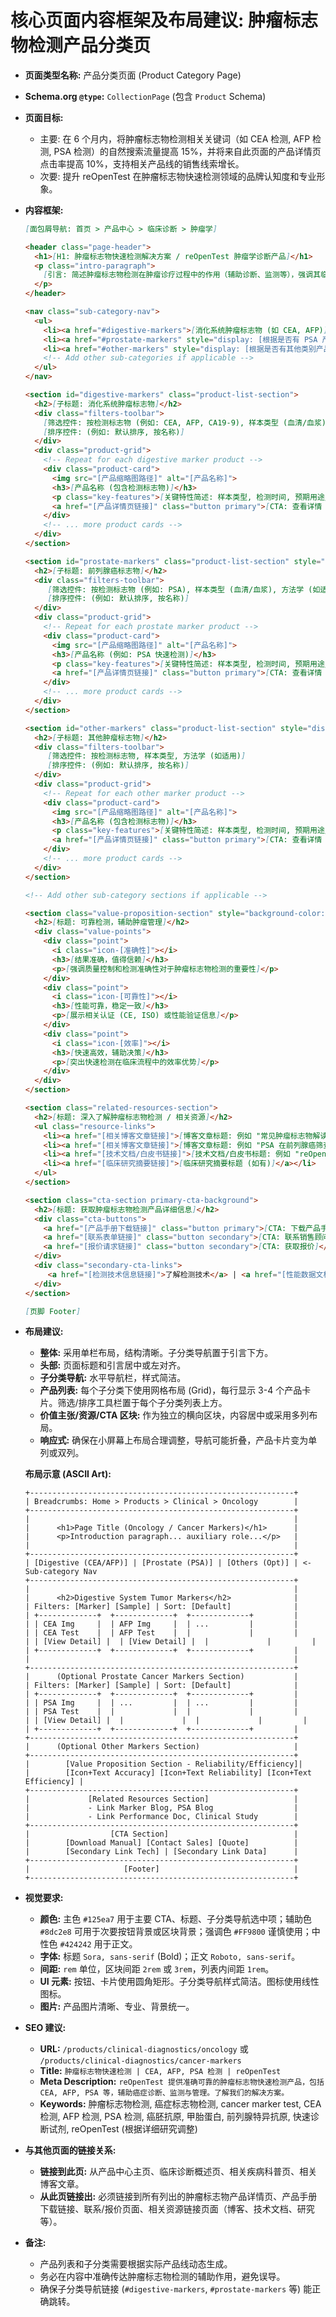 # 核心页面内容框架及布局建议: 肿瘤标志物检测产品分类页

*   **页面类型名称:** 产品分类页面 (Product Category Page)
*   **Schema.org `@type`:** `CollectionPage` (包含 `Product` Schema)
*   **页面目标:**
    *   主要: 在 6 个月内，将肿瘤标志物检测相关关键词（如 CEA 检测, AFP 检测, PSA 检测）的自然搜索流量提高 15%，并将来自此页面的产品详情页点击率提高 10%，支持相关产品线的销售线索增长。
    *   次要: 提升 reOpenTest 在肿瘤标志物快速检测领域的品牌认知度和专业形象。

*   **内容框架:**

    ```markdown
    [面包屑导航: 首页 > 产品中心 > 临床诊断 > 肿瘤学]

    <header class="page-header">
      <h1>[H1: 肿瘤标志物快速检测解决方案 / reOpenTest 肿瘤学诊断产品]</h1>
      <p class="intro-paragraph">
        [引言: 简述肿瘤标志物检测在肿瘤诊疗过程中的作用（辅助诊断、监测等），强调其临床价值。突出 reOpenTest 解决方案的优势：准确、可靠、高效。自然融入核心关键词。**注意：强调是辅助诊断和监测作用。**]
      </p>
    </header>

    <nav class="sub-category-nav">
      <ul>
        <li><a href="#digestive-markers">[消化系统肿瘤标志物 (如 CEA, AFP)]</a></li>
        <li><a href="#prostate-markers" style="display: [根据是否有 PSA 产品决定 none 或 inline-block];">[前列腺癌标志物 (如 PSA)]</a></li>
        <li><a href="#other-markers" style="display: [根据是否有其他类别产品决定 none 或 inline-block];">[其他肿瘤标志物 (如有)]</a></li>
        <!-- Add other sub-categories if applicable -->
      </ul>
    </nav>

    <section id="digestive-markers" class="product-list-section">
      <h2>[子标题: 消化系统肿瘤标志物]</h2>
      <div class="filters-toolbar">
        [筛选控件: 按检测标志物 (例如: CEA, AFP, CA19-9), 样本类型 (血清/血浆), 方法学 (如适用)]
        [排序控件: (例如: 默认排序, 按名称)]
      </div>
      <div class="product-grid">
        <!-- Repeat for each digestive marker product -->
        <div class="product-card">
          <img src="[产品缩略图路径]" alt="[产品名称]">
          <h3>[产品名称 (包含检测标志物)]</h3>
          <p class="key-features">[关键特性简述: 样本类型, 检测时间, 预期用途/临床意义 (例如 辅助诊断/监测)]</p>
          <a href="[产品详情页链接]" class="button primary">[CTA: 查看详情 / 获取说明书]</a>
        </div>
        <!-- ... more product cards -->
      </div>
    </section>

    <section id="prostate-markers" class="product-list-section" style="display: [根据是否有 PSA 产品决定 none 或 block];">
      <h2>[子标题: 前列腺癌标志物]</h2>
      <div class="filters-toolbar">
         [筛选控件: 按检测标志物 (例如: PSA), 样本类型 (血清/血浆), 方法学 (如适用)]
         [排序控件: (例如: 默认排序, 按名称)]
      </div>
      <div class="product-grid">
        <!-- Repeat for each prostate marker product -->
        <div class="product-card">
          <img src="[产品缩略图路径]" alt="[产品名称]">
          <h3>[产品名称 (例如: PSA 快速检测)]</h3>
          <p class="key-features">[关键特性简述: 样本类型, 检测时间, 预期用途/临床意义]</p>
          <a href="[产品详情页链接]" class="button primary">[CTA: 查看详情 / 获取说明书]</a>
        </div>
        <!-- ... more product cards -->
      </div>
    </section>

    <section id="other-markers" class="product-list-section" style="display: [根据是否有其他类别产品决定 none 或 block];">
      <h2>[子标题: 其他肿瘤标志物]</h2>
      <div class="filters-toolbar">
         [筛选控件: 按检测标志物, 样本类型, 方法学 (如适用)]
         [排序控件: (例如: 默认排序, 按名称)]
      </div>
      <div class="product-grid">
        <!-- Repeat for each other marker product -->
        <div class="product-card">
          <img src="[产品缩略图路径]" alt="[产品名称]">
          <h3>[产品名称 (包含检测标志物)]</h3>
          <p class="key-features">[关键特性简述: 样本类型, 检测时间, 预期用途/临床意义]</p>
          <a href="[产品详情页链接]" class="button primary">[CTA: 查看详情 / 获取说明书]</a>
        </div>
        <!-- ... more product cards -->
      </div>
    </section>

    <!-- Add other sub-category sections if applicable -->

    <section class="value-proposition-section" style="background-color: var(--secondary-color-light, #e8f4fc);"> <!-- Optional section -->
      <h2>[标题: 可靠检测，辅助肿瘤管理]</h2>
      <div class="value-points">
        <div class="point">
          <i class="icon-[准确性]"></i>
          <h3>[结果准确，值得信赖]</h3>
          <p>[强调质量控制和检测准确性对于肿瘤标志物检测的重要性]</p>
        </div>
        <div class="point">
          <i class="icon-[可靠性]"></i>
          <h3>[性能可靠，稳定一致]</h3>
          <p>[展示相关认证 (CE, ISO) 或性能验证信息]</p>
        </div>
        <div class="point">
          <i class="icon-[效率]"></i>
          <h3>[快速高效，辅助决策]</h3>
          <p>[突出快速检测在临床流程中的效率优势]</p>
        </div>
      </div>
    </section>

    <section class="related-resources-section">
      <h2>[标题: 深入了解肿瘤标志物检测 / 相关资源]</h2>
      <ul class="resource-links">
        <li><a href="[相关博客文章链接]">[博客文章标题: 例如 "常见肿瘤标志物解读"]</a></li>
        <li><a href="[相关博客文章链接]">[博客文章标题: 例如 "PSA 在前列腺癌筛查中的应用"]</a></li>
        <li><a href="[技术文档/白皮书链接]">[技术文档/白皮书标题: 例如 "reOpenTest CEA 检测性能评估"]</a></li>
        <li><a href="[临床研究摘要链接]">[临床研究摘要标题 (如有)]</a></li>
      </ul>
    </section>

    <section class="cta-section primary-cta-background">
      <h2>[标题: 获取肿瘤标志物检测产品详细信息]</h2>
      <div class="cta-buttons">
        <a href="[产品手册下载链接]" class="button primary">[CTA: 下载产品手册]</a>
        <a href="[联系表单链接]" class="button secondary">[CTA: 联系销售顾问]</a>
        <a href="[报价请求链接]" class="button secondary">[CTA: 获取报价]</a>
      </div>
      <div class="secondary-cta-links">
         <a href="[检测技术信息链接]">了解检测技术</a> | <a href="[性能数据文档链接]">查看性能数据</a>
      </div>
    </section>

    [页脚 Footer]
    ```

*   **布局建议:**
    *   **整体:** 采用单栏布局，结构清晰。子分类导航置于引言下方。
    *   **头部:** 页面标题和引言居中或左对齐。
    *   **子分类导航:** 水平导航栏，样式简洁。
    *   **产品列表:** 每个子分类下使用网格布局 (Grid)，每行显示 3-4 个产品卡片。筛选/排序工具栏置于每个子分类列表上方。
    *   **价值主张/资源/CTA 区块:** 作为独立的横向区块，内容居中或采用多列布局。
    *   **响应式:** 确保在小屏幕上布局合理调整，导航可能折叠，产品卡片变为单列或双列。

    **布局示意 (ASCII Art):**

    ```
    +-----------------------------------------------------------+
    | Breadcrumbs: Home > Products > Clinical > Oncology        |
    +-----------------------------------------------------------+
    |                                                           |
    |      <h1>Page Title (Oncology / Cancer Markers)</h1>      |
    |      <p>Introduction paragraph... auxiliary role...</p>   |
    |                                                           |
    +-----------------------------------------------------------+
    | [Digestive (CEA/AFP)] | [Prostate (PSA)] | [Others (Opt)] | <- Sub-category Nav
    +-----------------------------------------------------------+
    |                                                           |
    |      <h2>Digestive System Tumor Markers</h2>              |
    | Filters: [Marker] [Sample] | Sort: [Default]              |
    | +-------------+  +-------------+  +-------------+         |
    | | CEA Img     |  | AFP Img     |  | ...         |         |
    | | CEA Test    |  | AFP Test    |  |             |         |
    | | [View Detail] |  | [View Detail] |  |             |         |
    | +-------------+  +-------------+  +-------------+         |
    |                                                           |
    +-----------------------------------------------------------+
    |      (Optional Prostate Cancer Markers Section)           |
    | Filters: [Marker] [Sample] | Sort: [Default]              |
    | +-------------+  +-------------+  +-------------+         |
    | | PSA Img     |  | ...         |  | ...         |         |
    | | PSA Test    |  |             |  |             |         |
    | | [View Detail] |  |             |  |             |         |
    | +-------------+  +-------------+  +-------------+         |
    +-----------------------------------------------------------+
    |      (Optional Other Markers Section)                     |
    +-----------------------------------------------------------+
    |        [Value Proposition Section - Reliability/Efficiency]|
    |        [Icon+Text Accuracy] [Icon+Text Reliability] [Icon+Text Efficiency] |
    +-----------------------------------------------------------+
    |             [Related Resources Section]                   |
    |             - Link Marker Blog, PSA Blog                  |
    |             - Link Performance Doc, Clinical Study        |
    +-----------------------------------------------------------+
    |                  [CTA Section]                            |
    |        [Download Manual] [Contact Sales] [Quote]          |
    |        [Secondary Link Tech] | [Secondary Link Data]      |
    +-----------------------------------------------------------+
    |                     [Footer]                              |
    +-----------------------------------------------------------+
    ```

*   **视觉要求:**
    *   **颜色:** 主色 `#125ea7` 用于主要 CTA、标题、子分类导航选中项；辅助色 `#8dc2e8` 可用于次要按钮背景或区块背景；强调色 `#FF9800` 谨慎使用；中性色 `#424242` 用于正文。
    *   **字体:** 标题 `Sora, sans-serif` (Bold)；正文 `Roboto, sans-serif`。
    *   **间距:** `rem` 单位，区块间距 `2rem` 或 `3rem`，列表内间距 `1rem`。
    *   **UI 元素:** 按钮、卡片使用圆角矩形。子分类导航样式简洁。图标使用线性图标。
    *   **图片:** 产品图片清晰、专业、背景统一。

*   **SEO 建议:**
    *   **URL:** `/products/clinical-diagnostics/oncology` 或 `/products/clinical-diagnostics/cancer-markers`
    *   **Title:** `肿瘤标志物快速检测 | CEA, AFP, PSA 检测 | reOpenTest`
    *   **Meta Description:** `reOpenTest 提供准确可靠的肿瘤标志物快速检测产品，包括 CEA, AFP, PSA 等，辅助癌症诊断、监测与管理。了解我们的解决方案。`
    *   **Keywords:** 肿瘤标志物检测, 癌症标志物检测, cancer marker test, CEA 检测, AFP 检测, PSA 检测, 癌胚抗原, 甲胎蛋白, 前列腺特异抗原, 快速诊断试剂, reOpenTest (根据详细研究调整)

*   **与其他页面的链接关系:**
    *   **链接到此页:** 从产品中心主页、临床诊断概述页、相关疾病科普页、相关博客文章。
    *   **从此页链接出:** 必须链接到所有列出的肿瘤标志物产品详情页、产品手册下载链接、联系/报价页面、相关资源链接页面（博客、技术文档、研究等）。

*   **备注:**
    *   产品列表和子分类需要根据实际产品线动态生成。
    *   务必在内容中准确传达肿瘤标志物检测的辅助作用，避免误导。
    *   确保子分类导航链接 (`#digestive-markers`, `#prostate-markers` 等) 能正确跳转。
